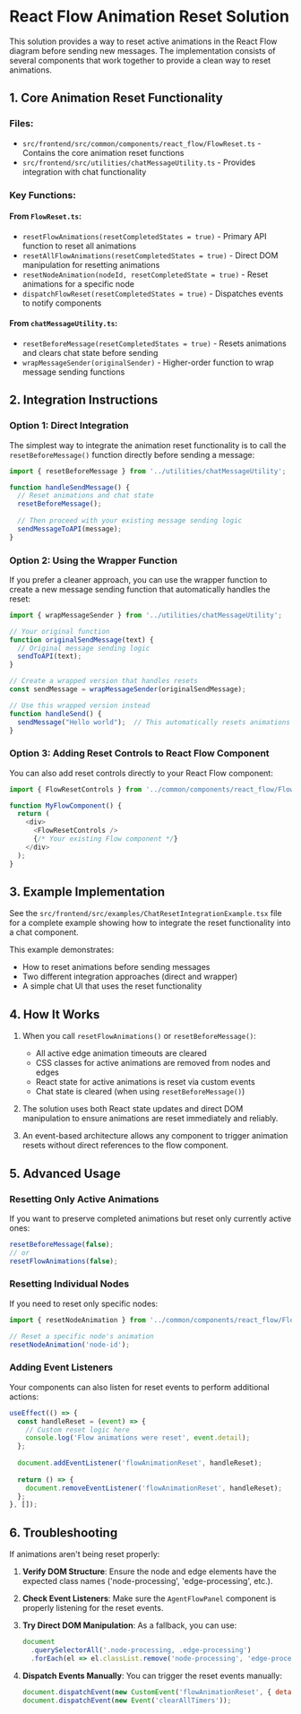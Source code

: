 # React Flow Animation Reset Solution

This solution provides a way to reset active animations in the React Flow diagram before sending new messages. The implementation consists of several components that work together to provide a clean way to reset animations.

## 1. Core Animation Reset Functionality

### Files:
- `src/frontend/src/common/components/react_flow/FlowReset.ts` - Contains the core animation reset functions
- `src/frontend/src/utilities/chatMessageUtility.ts` - Provides integration with chat functionality

### Key Functions:

#### From `FlowReset.ts`:
- `resetFlowAnimations(resetCompletedStates = true)` - Primary API function to reset all animations
- `resetAllFlowAnimations(resetCompletedStates = true)` - Direct DOM manipulation for resetting animations
- `resetNodeAnimation(nodeId, resetCompletedState = true)` - Reset animations for a specific node
- `dispatchFlowReset(resetCompletedStates = true)` - Dispatches events to notify components

#### From `chatMessageUtility.ts`:
- `resetBeforeMessage(resetCompletedStates = true)` - Resets animations and clears chat state before sending
- `wrapMessageSender(originalSender)` - Higher-order function to wrap message sending functions

## 2. Integration Instructions

### Option 1: Direct Integration
The simplest way to integrate the animation reset functionality is to call the `resetBeforeMessage()` function directly before sending a message:

```typescript
import { resetBeforeMessage } from '../utilities/chatMessageUtility';

function handleSendMessage() {
  // Reset animations and chat state
  resetBeforeMessage();
  
  // Then proceed with your existing message sending logic
  sendMessageToAPI(message);
}
```

### Option 2: Using the Wrapper Function
If you prefer a cleaner approach, you can use the wrapper function to create a new message sending function that automatically handles the reset:

```typescript
import { wrapMessageSender } from '../utilities/chatMessageUtility';

// Your original function
function originalSendMessage(text) {
  // Original message sending logic
  sendToAPI(text);
}

// Create a wrapped version that handles resets
const sendMessage = wrapMessageSender(originalSendMessage);

// Use this wrapped version instead
function handleSend() {
  sendMessage("Hello world");  // This automatically resets animations before sending
}
```

### Option 3: Adding Reset Controls to React Flow Component
You can also add reset controls directly to your React Flow component:

```typescript
import { FlowResetControls } from '../common/components/react_flow/FlowResetExample';

function MyFlowComponent() {
  return (
    <div>
      <FlowResetControls />
      {/* Your existing Flow component */}
    </div>
  );
}
```

## 3. Example Implementation

See the `src/frontend/src/examples/ChatResetIntegrationExample.tsx` file for a complete example showing how to integrate the reset functionality into a chat component.

This example demonstrates:
- How to reset animations before sending messages
- Two different integration approaches (direct and wrapper)
- A simple chat UI that uses the reset functionality

## 4. How It Works

1. When you call `resetFlowAnimations()` or `resetBeforeMessage()`:
   - All active edge animation timeouts are cleared
   - CSS classes for active animations are removed from nodes and edges
   - React state for active animations is reset via custom events
   - Chat state is cleared (when using `resetBeforeMessage()`)

2. The solution uses both React state updates and direct DOM manipulation to ensure animations are reset immediately and reliably.

3. An event-based architecture allows any component to trigger animation resets without direct references to the flow component.

## 5. Advanced Usage

### Resetting Only Active Animations
If you want to preserve completed animations but reset only currently active ones:

```typescript
resetBeforeMessage(false);
// or
resetFlowAnimations(false);
```

### Resetting Individual Nodes
If you need to reset only specific nodes:

```typescript
import { resetNodeAnimation } from '../common/components/react_flow/FlowReset';

// Reset a specific node's animation
resetNodeAnimation('node-id');
```

### Adding Event Listeners
Your components can also listen for reset events to perform additional actions:

```typescript
useEffect(() => {
  const handleReset = (event) => {
    // Custom reset logic here
    console.log('Flow animations were reset', event.detail);
  };
  
  document.addEventListener('flowAnimationReset', handleReset);
  
  return () => {
    document.removeEventListener('flowAnimationReset', handleReset);
  };
}, []);
```

## 6. Troubleshooting

If animations aren't being reset properly:

1. **Verify DOM Structure**: Ensure the node and edge elements have the expected class names ('node-processing', 'edge-processing', etc.).

2. **Check Event Listeners**: Make sure the `AgentFlowPanel` component is properly listening for the reset events.

3. **Try Direct DOM Manipulation**: As a fallback, you can use:
   ```javascript
   document
     .querySelectorAll('.node-processing, .edge-processing')
     .forEach(el => el.classList.remove('node-processing', 'edge-processing'));
   ```

4. **Dispatch Events Manually**: You can trigger the reset events manually:
   ```javascript
   document.dispatchEvent(new CustomEvent('flowAnimationReset', { detail: { resetCompletedStates: true } }));
   document.dispatchEvent(new Event('clearAllTimers'));

